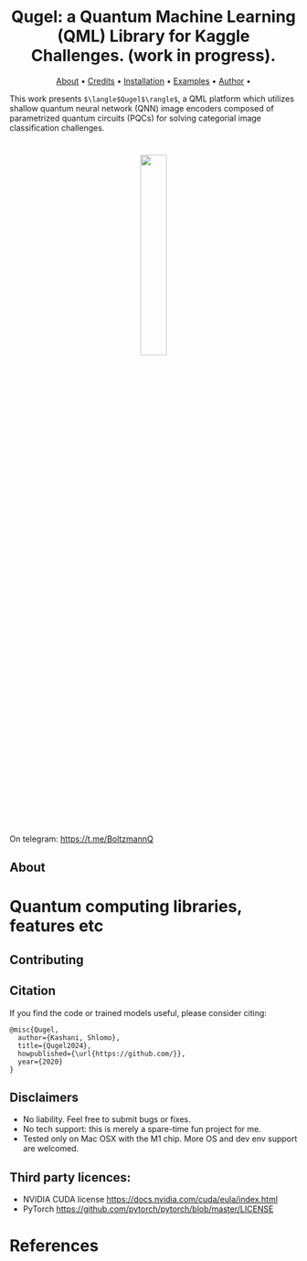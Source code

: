 <h1 align="center">Qugel: a Quantum Machine Learning (QML) Library for Kaggle Challenges. (work in progress).</h1>

<p align="center">
  <a href="#about">About</a> •
  <a href="#credits">Credits</a> •
  <a href="#installation">Installation</a> •
  <a href="#examples">Examples</a> •
  <a href="#author">Author</a> •

</p>

This work presents `$\langle$Qugel$\rangle$`, a QML platform which utilizes shallow quantum neural network (QNN) image encoders composed of parametrized quantum circuits (PQCs) for solving categorial image classification challenges.

<h1 align="center">
  <img src="https://github.com/BoltzmannEntropy/qugel/blob/master/assets/logo002.png?raw=true" width="30%"></a>
</h1>

On telegram: https://t.me/BoltzmannQ

## About


# Quantum computing libraries, features etc


## Contributing


## Citation
If you find the code or trained models useful, please consider citing:

```
@misc{Qugel,
  author={Kashani, Shlomo},
  title={Qugel2024},
  howpublished={\url{https://github.com/}},
  year={2020}
}
```

## Disclaimers
 - No liability. Feel free to submit bugs or fixes.
 - No tech support: this is merely a spare-time fun project for me.
 - Tested only on Mac OSX with the M1 chip. More OS and dev env support are welcomed.


## Third party licences:
- NVIDIA CUDA license https://docs.nvidia.com/cuda/eula/index.html
- PyTorch https://github.com/pytorch/pytorch/blob/master/LICENSE

# References

